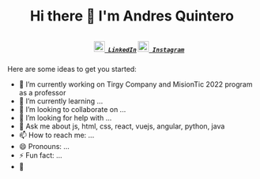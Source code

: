 <h1 align="center">Hi there 👋 I'm Andres Quintero</h1>

<h5 align="center">
  <code>
    <a href="https://www.linkedin.com/in/dariop08/" title="LinkedIn"><img width="22" src="https://github.com/zumrudu-anka/zumrudu-anka/blob/master/images/linkedin.svg"> LinkedIn</a></code>
  <code><a href="https://www.instagram.com/andres_dpq" title="Instagram Profile"><img width="22" src="https://github.com/zumrudu-anka/zumrudu-anka/blob/master/images/instagram.svg"> Instagram</a></code>
</h5>

Here are some ideas to get you started:

- 🔭 I’m currently working on Tirgy Company and MisionTic 2022 program as a professor
- 🌱 I’m currently learning ...
- 👯 I’m looking to collaborate on ...
- 🤔 I’m looking for help with ...
- 💬 Ask me about js, html, css, react, vuejs, angular, python, java
- 📫 How to reach me: ...
- 😄 Pronouns: ...
- ⚡ Fun fact: ...
- 📸 


<!--
**debnix/debnix** is a ✨ _special_ ✨ repository because its `README.md` (this file) appears on your GitHub profile.

Here are some ideas to get you started:

- 🔭 I’m currently working on ...
- 🌱 I’m currently learning ...
- 👯 I’m looking to collaborate on ...
- 🤔 I’m looking for help with ...
- 💬 Ask me about ...
- 📫 How to reach me: ...
- 😄 Pronouns: ...
- ⚡ Fun fact: ...
-->
